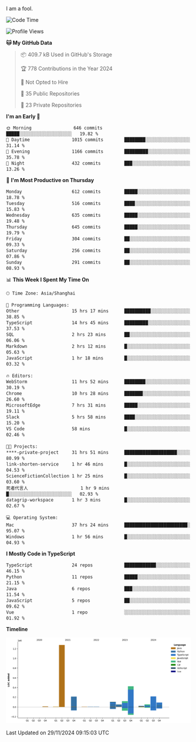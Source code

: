 I am a fool.

<!--START_SECTION:waka-->
![Code Time](http://img.shields.io/badge/Code%20Time-2%2C174%20hrs%208%20mins-blue)

![Profile Views](http://img.shields.io/badge/Profile%20Views-0-blue)

**🐱 My GitHub Data** 

> 📦 409.7 kB Used in GitHub's Storage 
 > 
> 🏆 778 Contributions in the Year 2024
 > 
> 🚫 Not Opted to Hire
 > 
> 📜 35 Public Repositories 
 > 
> 🔑 23 Private Repositories 
 > 
**I'm an Early 🐤** 

```text
🌞 Morning                646 commits         █████░░░░░░░░░░░░░░░░░░░░   19.82 % 
🌆 Daytime                1015 commits        ████████░░░░░░░░░░░░░░░░░   31.14 % 
🌃 Evening                1166 commits        █████████░░░░░░░░░░░░░░░░   35.78 % 
🌙 Night                  432 commits         ███░░░░░░░░░░░░░░░░░░░░░░   13.26 % 
```
📅 **I'm Most Productive on Thursday** 

```text
Monday                   612 commits         █████░░░░░░░░░░░░░░░░░░░░   18.78 % 
Tuesday                  516 commits         ████░░░░░░░░░░░░░░░░░░░░░   15.83 % 
Wednesday                635 commits         █████░░░░░░░░░░░░░░░░░░░░   19.48 % 
Thursday                 645 commits         █████░░░░░░░░░░░░░░░░░░░░   19.79 % 
Friday                   304 commits         ██░░░░░░░░░░░░░░░░░░░░░░░   09.33 % 
Saturday                 256 commits         ██░░░░░░░░░░░░░░░░░░░░░░░   07.86 % 
Sunday                   291 commits         ██░░░░░░░░░░░░░░░░░░░░░░░   08.93 % 
```


📊 **This Week I Spent My Time On** 

```text
🕑︎ Time Zone: Asia/Shanghai

💬 Programming Languages: 
Other                    15 hrs 17 mins      ██████████░░░░░░░░░░░░░░░   38.85 % 
TypeScript               14 hrs 45 mins      █████████░░░░░░░░░░░░░░░░   37.53 % 
SQL                      2 hrs 23 mins       ██░░░░░░░░░░░░░░░░░░░░░░░   06.06 % 
Markdown                 2 hrs 12 mins       █░░░░░░░░░░░░░░░░░░░░░░░░   05.63 % 
JavaScript               1 hr 18 mins        █░░░░░░░░░░░░░░░░░░░░░░░░   03.32 % 

🔥 Editors: 
WebStorm                 11 hrs 52 mins      ████████░░░░░░░░░░░░░░░░░   30.19 % 
Chrome                   10 hrs 28 mins      ███████░░░░░░░░░░░░░░░░░░   26.60 % 
MicrosoftEdge            7 hrs 31 mins       █████░░░░░░░░░░░░░░░░░░░░   19.11 % 
Slack                    5 hrs 58 mins       ████░░░░░░░░░░░░░░░░░░░░░   15.20 % 
VS Code                  58 mins             █░░░░░░░░░░░░░░░░░░░░░░░░   02.46 % 

🐱‍💻 Projects: 
****-private-project     31 hrs 51 mins      ████████████████████░░░░░   80.99 % 
link-shorten-service     1 hr 46 mins        █░░░░░░░░░░░░░░░░░░░░░░░░   04.53 % 
ScienceFictionCollection 1 hr 25 mins        █░░░░░░░░░░░░░░░░░░░░░░░░   03.60 % 
死者代言人                    1 hr 9 mins         █░░░░░░░░░░░░░░░░░░░░░░░░   02.93 % 
datagrip-workspace       1 hr 3 mins         █░░░░░░░░░░░░░░░░░░░░░░░░   02.67 % 

💻 Operating System: 
Mac                      37 hrs 24 mins      ████████████████████████░   95.07 % 
Windows                  1 hr 56 mins        █░░░░░░░░░░░░░░░░░░░░░░░░   04.93 % 
```

**I Mostly Code in TypeScript** 

```text
TypeScript               24 repos            ████████████░░░░░░░░░░░░░   46.15 % 
Python                   11 repos            █████░░░░░░░░░░░░░░░░░░░░   21.15 % 
Java                     6 repos             ███░░░░░░░░░░░░░░░░░░░░░░   11.54 % 
JavaScript               5 repos             ██░░░░░░░░░░░░░░░░░░░░░░░   09.62 % 
Vue                      1 repo              ░░░░░░░░░░░░░░░░░░░░░░░░░   01.92 % 
```



**Timeline**

![Lines of Code chart](https://raw.githubusercontent.com/VeejaLiu/VeejaLiu/master/assets/bar_graph.png)


 Last Updated on 29/11/2024 09:15:03 UTC
<!--END_SECTION:waka-->
